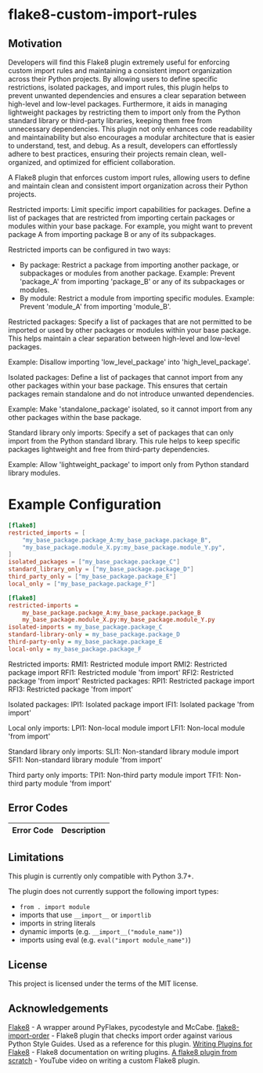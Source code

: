 # flake8-custom-import-rules


## Motivation
Developers will find this Flake8 plugin extremely useful for enforcing custom
import rules and maintaining a consistent import organization across their
Python projects. By allowing users to define specific restrictions, isolated
packages, and import rules, this plugin helps to prevent unwanted dependencies
and ensures a clear separation between high-level and low-level packages.
Furthermore, it aids in managing lightweight packages by restricting them to
import only from the Python standard library or third-party libraries,
keeping them free from unnecessary dependencies. This plugin not only enhances
code readability and maintainability but also encourages a modular
architecture that is easier to understand, test, and debug. As a result,
developers can effortlessly adhere to best practices, ensuring their projects
remain clean, well-organized, and optimized for efficient collaboration.


A Flake8 plugin that enforces custom import rules, allowing users to define
and maintain clean and consistent import organization across their Python
projects.

Restricted imports: Limit specific import capabilities for packages. Define a
list of packages that are restricted from importing certain packages or
modules within your base package. For example, you might want to prevent
package A from importing package B or any of its subpackages.

Restricted imports can be configured in two ways:
- By package: Restrict a package from importing another package, or subpackages
  or modules from another package.
  Example: Prevent 'package_A' from importing 'package_B' or any of its
  subpackages or modules.
- By module: Restrict a module from importing specific modules.
  Example: Prevent 'module_A' from importing 'module_B'.

Restricted packages: Specify a list of packages that are not permitted to be
imported or used by other packages or modules within your base package. This
helps maintain a clear separation between high-level and low-level packages.

Example: Disallow importing 'low_level_package' into 'high_level_package'.

Isolated packages: Define a list of packages that cannot import from any other
packages within your base package. This ensures that certain packages remain
standalone and do not introduce unwanted dependencies.

Example: Make 'standalone_package' isolated, so it cannot import from any
other packages within the base package.

Standard library only imports: Specify a set of packages that can only import
from the Python standard library. This rule helps to keep specific packages
lightweight and free from third-party dependencies.

Example: Allow 'lightweight_package' to import only from Python standard
library modules.

# Example Configuration

```toml
[flake8]
restricted_imports = [
    "my_base_package.package_A:my_base_package.package_B",
    "my_base_package.module_X.py:my_base_package.module_Y.py",
]
isolated_packages = ["my_base_package.package_C"]
standard_library_only = ["my_base_package.package_D"]
third_party_only = ["my_base_package.package_E"]
local_only = ["my_base_package.package_F"]
```

```ini
[flake8]
restricted-imports =
    my_base_package.package_A:my_base_package.package_B
    my_base_package.module_X.py:my_base_package.module_Y.py
isolated-imports = my_base_package.package_C
standard-library-only = my_base_package.package_D
third-party-only = my_base_package.package_E
local-only = my_base_package.package_F

```

Restricted imports:
RMI1: Restricted module import
RMI2: Restricted package import
RFI1: Restricted module 'from import'
RFI2: Restricted package 'from import'
Restricted packages:
RPI1: Restricted package import
RFI3: Restricted package 'from import'

Isolated packages:
IPI1: Isolated package import
IFI1: Isolated package 'from import'

Local only imports:
LPI1: Non-local module import
LFI1: Non-local module 'from import'

Standard library only imports:
SLI1: Non-standard library module import
SFI1: Non-standard library module 'from import'

Third party only imports:
TPI1: Non-third party module import
TFI1: Non-third party module 'from import'



## Error Codes
| Error Code | Description |
| ---------- | ----------- |


## Limitations
This plugin is currently only compatible with Python 3.7+.

The plugin does not currently support the following import types:
- `from . import module`
- imports that use `__import__` or `importlib`
- imports in string literals
- dynamic imports (e.g. `__import__("module_name")`)
- imports using eval (e.g. `eval("import module_name")`)

## License
This project is licensed under the terms of the MIT license.

## Acknowledgements
[Flake8](https://github.com/PyCQA/flake8) - A wrapper around PyFlakes,
pycodestyle and McCabe.
[flake8-import-order](https://github.com/PyCQA/flake8-import-order) - Flake8
plugin that checks import order against various Python Style Guides. Used as
a reference for this plugin.
[Writing Plugins for Flake8](https://flake8.pycqa.org/en/latest/plugin-development/index.html) - Flake8
documentation on writing plugins.
[A flake8 plugin from scratch](https://www.youtube.com/watch?v=ot5Z4KQPBL8) - YouTube
video on writing a custom Flake8 plugin.
